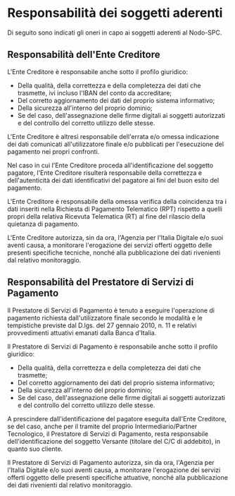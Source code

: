 Responsabilità dei soggetti aderenti
====================================

Di seguito sono indicati gli oneri in capo ai soggetti aderenti al
Nodo-SPC.

Responsabilità dell'Ente Creditore
----------------------------------

L'Ente Creditore è responsabile anche sotto il profilo giuridico:

-   Della qualità, della correttezza e della completezza dei dati che
    trasmette, ivi incluso l'IBAN del conto da accreditare;
-   Del corretto aggiornamento dei dati del proprio sistema informativo;
-   Della sicurezza all'interno del proprio dominio;
-   Se del caso, dell'assegnazione delle firme digitali ai soggetti
    autorizzati e del controllo del corretto utilizzo delle stesse.

L'Ente Creditore è altresì responsabile dell'errata e/o omessa
indicazione dei dati comunicati all'utilizzatore finale e/o pubblicati
per l'esecuzione del pagamento nei propri confronti.

Nel caso in cui l'Ente Creditore proceda all'identificazione del
soggetto pagatore, l'Ente Creditore risulterà responsabile della
correttezza e dell'autenticità dei dati identificativi del pagatore ai
fini del buon esito del pagamento.

L'Ente Creditore è responsabile della omessa verifica della coincidenza
tra i dati inseriti nella Richiesta di Pagamento Telematico (RPT)
rispetto a quelli propri della relativa Ricevuta Telematica (RT) al fine
del rilascio della quietanza di pagamento.

L'Ente Creditore autorizza, sin da ora, l'Agenzia per l'Italia Digitale
e/o suoi aventi causa, a monitorare l'erogazione dei servizi offerti
oggetto delle presenti specifiche tecniche, nonché alla pubblicazione
dei dati rivenienti dal relativo monitoraggio.

Responsabilità del Prestatore di Servizi di Pagamento
-----------------------------------------------------

Il Prestatore di Servizi di Pagamento è tenuto a eseguire l'operazione
di pagamento richiesta dall'utilizzatore finale secondo le modalità e le
tempistiche previste dal D.lgs. del 27 gennaio 2010, n. 11 e relativi
provvedimenti attuativi emanati dalla Banca d'Italia.

Il Prestatore di Servizi di Pagamento è responsabile anche sotto il
profilo giuridico:

-   Della qualità, della correttezza e della completezza dei dati che
    trasmette;
-   Del corretto aggiornamento dei dati del proprio sistema informativo;
-   Della sicurezza all'interno del proprio dominio;
-   Se del caso, dell'assegnazione delle firme digitali ai soggetti
    autorizzati e del controllo del corretto utilizzo delle stesse.

A prescindere dall'identificazione del pagatore eseguita dall'Ente
Creditore, se del caso, anche per il tramite del proprio
Intermediario/Partner Tecnologico, il Prestatore di Servizi di
Pagamento, resta responsabile dell'identificazione del soggetto Versante
(titolare del C/C di addebito), in quanto suo cliente.

Il Prestatore di Servizi di Pagamento autorizza, sin da ora, l'Agenzia
per l'Italia Digitale e/o suoi aventi causa, a monitorare l'erogazione
dei servizi offerti oggetto delle presenti specifiche attuative, nonché
alla pubblicazione dei dati rivenienti dal relativo monitoraggio.
